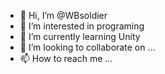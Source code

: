 - 👋 Hi, I’m @WBsoldier
- 👀 I’m interested in programing
- 🌱 I’m currently learning Unity
- 💞️ I’m looking to collaborate on ...
- 📫 How to reach me ...

<!---
WBsoldier/WBsoldier is a ✨ special ✨ repository because its `README.md` (this file) appears on your GitHub profile.
You can click the Preview link to take a look at your changes.
--->
